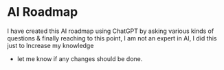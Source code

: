 # AI Roadmap

I have created this AI roadmap using ChatGPT by asking various kinds of questions & finally reaching to this point, I am not an expert in AI, I did this just to Increase my knowledge
- let me know if any changes should be done.



